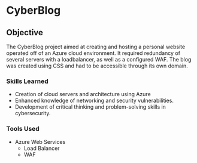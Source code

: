 # CyberBlog

## Objective

The CyberBlog project aimed at creating and hosting a personal website operated off of an Azure cloud environment. It required redundancy of several servers with a loadbalancer, as well as a configured WAF. The blog was created using CSS and had to be accessible through its own domain.

### Skills Learned

- Creation of cloud servers and architecture using Azure
- Enhanced knowledge of networking and security vulnerabilities.
- Development of critical thinking and problem-solving skills in cybersecurity.

### Tools Used

- Azure Web Services
  - Load Balancer
  - WAF

